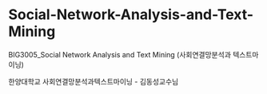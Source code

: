 # Social-Network-Analysis-and-Text-Mining
BIG3005_Social Network Analysis and Text Mining (사회연결망분석과 텍스트마이닝)

한양대학교 사회연결망분석과텍스트마이닝 - 김동성교수님 
